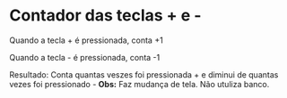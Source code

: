 # Contador das teclas + e -
Quando a tecla + é pressionada, conta +1

Quando a tecla - é pressionada, conta -1 

Resultado: Conta quantas veszes foi pressionada + e diminui de quantas vezes foi pressionado -
**Obs:** Faz mudança de tela. Não utuliza banco.
